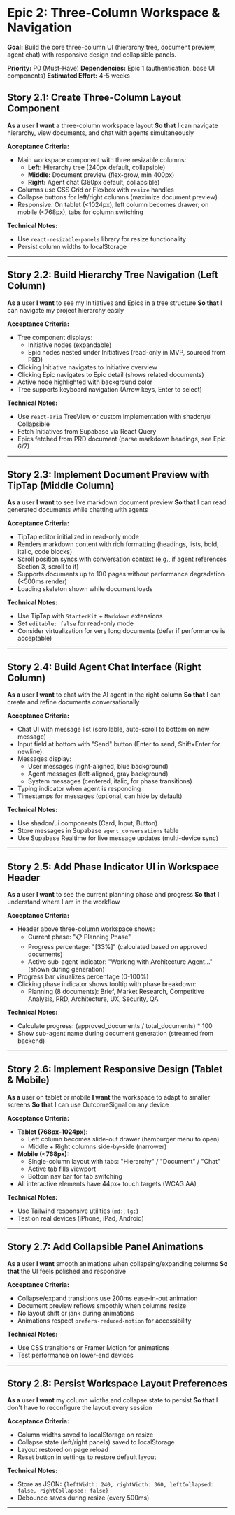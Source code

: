 # Epic 2: Three-Column Workspace & Navigation

**Goal:** Build the core three-column UI (hierarchy tree, document preview, agent chat) with responsive design and collapsible panels.

**Priority:** P0 (Must-Have)
**Dependencies:** Epic 1 (authentication, base UI components)
**Estimated Effort:** 4-5 weeks

## Story 2.1: Create Three-Column Layout Component
**As a** user
**I want** a three-column workspace layout
**So that** I can navigate hierarchy, view documents, and chat with agents simultaneously

**Acceptance Criteria:**
- Main workspace component with three resizable columns:
  - **Left:** Hierarchy tree (240px default, collapsible)
  - **Middle:** Document preview (flex-grow, min 400px)
  - **Right:** Agent chat (360px default, collapsible)
- Columns use CSS Grid or Flexbox with `resize` handles
- Collapse buttons for left/right columns (maximize document preview)
- Responsive: On tablet (<1024px), left column becomes drawer; on mobile (<768px), tabs for column switching

**Technical Notes:**
- Use `react-resizable-panels` library for resize functionality
- Persist column widths to localStorage

---

## Story 2.2: Build Hierarchy Tree Navigation (Left Column)
**As a** user
**I want** to see my Initiatives and Epics in a tree structure
**So that** I can navigate my project hierarchy easily

**Acceptance Criteria:**
- Tree component displays:
  - Initiative nodes (expandable)
  - Epic nodes nested under Initiatives (read-only in MVP, sourced from PRD)
- Clicking Initiative navigates to Initiative overview
- Clicking Epic navigates to Epic detail (shows related documents)
- Active node highlighted with background color
- Tree supports keyboard navigation (Arrow keys, Enter to select)

**Technical Notes:**
- Use `react-aria` TreeView or custom implementation with shadcn/ui Collapsible
- Fetch Initiatives from Supabase via React Query
- Epics fetched from PRD document (parse markdown headings, see Epic 6/7)

---

## Story 2.3: Implement Document Preview with TipTap (Middle Column)
**As a** user
**I want** to see live markdown document preview
**So that** I can read generated documents while chatting with agents

**Acceptance Criteria:**
- TipTap editor initialized in read-only mode
- Renders markdown content with rich formatting (headings, lists, bold, italic, code blocks)
- Scroll position syncs with conversation context (e.g., if agent references Section 3, scroll to it)
- Supports documents up to 100 pages without performance degradation (<500ms render)
- Loading skeleton shown while document loads

**Technical Notes:**
- Use TipTap with `StarterKit` + `Markdown` extensions
- Set `editable: false` for read-only mode
- Consider virtualization for very long documents (defer if performance is acceptable)

---

## Story 2.4: Build Agent Chat Interface (Right Column)
**As a** user
**I want** to chat with the AI agent in the right column
**So that** I can create and refine documents conversationally

**Acceptance Criteria:**
- Chat UI with message list (scrollable, auto-scroll to bottom on new message)
- Input field at bottom with "Send" button (Enter to send, Shift+Enter for newline)
- Messages display:
  - User messages (right-aligned, blue background)
  - Agent messages (left-aligned, gray background)
  - System messages (centered, italic, for phase transitions)
- Typing indicator when agent is responding
- Timestamps for messages (optional, can hide by default)

**Technical Notes:**
- Use shadcn/ui components (Card, Input, Button)
- Store messages in Supabase `agent_conversations` table
- Use Supabase Realtime for live message updates (multi-device sync)

---

## Story 2.5: Add Phase Indicator UI in Workspace Header
**As a** user
**I want** to see the current planning phase and progress
**So that** I understand where I am in the workflow

**Acceptance Criteria:**
- Header above three-column workspace shows:
  - Current phase: "📋 Planning Phase"
  - Progress percentage: "[33%]" (calculated based on approved documents)
  - Active sub-agent indicator: "Working with Architecture Agent..." (shown during generation)
- Progress bar visualizes percentage (0-100%)
- Clicking phase indicator shows tooltip with phase breakdown:
  - Planning (8 documents): Brief, Market Research, Competitive Analysis, PRD, Architecture, UX, Security, QA

**Technical Notes:**
- Calculate progress: (approved_documents / total_documents) * 100
- Show sub-agent name during document generation (streamed from backend)

---

## Story 2.6: Implement Responsive Design (Tablet & Mobile)
**As a** user on tablet or mobile
**I want** the workspace to adapt to smaller screens
**So that** I can use OutcomeSignal on any device

**Acceptance Criteria:**
- **Tablet (768px-1024px):**
  - Left column becomes slide-out drawer (hamburger menu to open)
  - Middle + Right columns side-by-side (narrower)
- **Mobile (<768px):**
  - Single-column layout with tabs: "Hierarchy" / "Document" / "Chat"
  - Active tab fills viewport
  - Bottom nav bar for tab switching
- All interactive elements have 44px+ touch targets (WCAG AA)

**Technical Notes:**
- Use Tailwind responsive utilities (`md:`, `lg:`)
- Test on real devices (iPhone, iPad, Android)

---

## Story 2.7: Add Collapsible Panel Animations
**As a** user
**I want** smooth animations when collapsing/expanding columns
**So that** the UI feels polished and responsive

**Acceptance Criteria:**
- Collapse/expand transitions use 200ms ease-in-out animation
- Document preview reflows smoothly when columns resize
- No layout shift or jank during animations
- Animations respect `prefers-reduced-motion` for accessibility

**Technical Notes:**
- Use CSS transitions or Framer Motion for animations
- Test performance on lower-end devices

---

## Story 2.8: Persist Workspace Layout Preferences
**As a** user
**I want** my column widths and collapse state to persist
**So that** I don't have to reconfigure the layout every session

**Acceptance Criteria:**
- Column widths saved to localStorage on resize
- Collapse state (left/right panels) saved to localStorage
- Layout restored on page reload
- Reset button in settings to restore default layout

**Technical Notes:**
- Store as JSON: `{leftWidth: 240, rightWidth: 360, leftCollapsed: false, rightCollapsed: false}`
- Debounce saves during resize (every 500ms)

---

